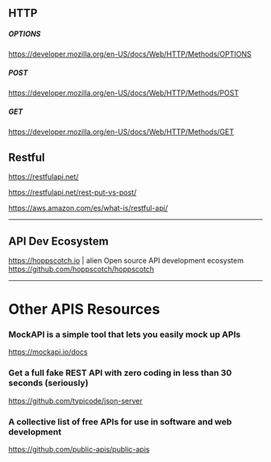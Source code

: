 ## HTTP

##### OPTIONS
https://developer.mozilla.org/en-US/docs/Web/HTTP/Methods/OPTIONS

##### POST
https://developer.mozilla.org/en-US/docs/Web/HTTP/Methods/POST

##### GET
https://developer.mozilla.org/en-US/docs/Web/HTTP/Methods/GET


## Restful 

https://restfulapi.net/

https://restfulapi.net/rest-put-vs-post/

https://aws.amazon.com/es/what-is/restful-api/

----

## API Dev Ecosystem

https://hoppscotch.io | alien Open source API development ecosystem
<br>
https://github.com/hoppscotch/hoppscotch

----
# Other APIS Resources

### MockAPI is a simple tool that lets you easily mock up APIs
https://mockapi.io/docs

### Get a full fake REST API with zero coding in less than 30 seconds (seriously)
https://github.com/typicode/json-server

 ### A collective list of free APIs for use in software and web development 
 https://github.com/public-apis/public-apis
 
